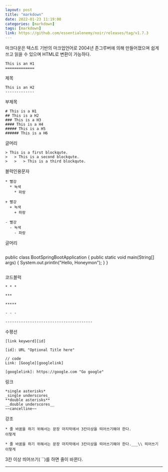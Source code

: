```yaml
---
layout: post
title: "markdown"
date: 2022-01-23 11:19:00
categories: [markdown]
tags: [markdown]
link: https://github.com/essentialenemy/noir/releases/tag/v1.7.3
---
```


마크다운은 텍스트 기반의 마크업언어로 2004년 존그루버에 의해 만들어졌으며 쉽게 쓰고 읽을 수 있으며 HTML로 변환이 가능하다.

```
This is an H1
=============
```

제목

```
This is an H2
-------------
```

부제목

```
# This is a H1
## This is a H2
### This is a H3
#### This is a H4
##### This is a H5
###### This is a H6
```

글머리

```
> This is a first blockqute.
>	> This is a second blockqute.
>	>	> This is a third blockqute.
```

블럭인용문자

```
* 빨강
  * 녹색
    * 파랑

+ 빨강
  + 녹색
    + 파랑

- 빨강
  - 녹색
    - 파랑
```

글머리

```

```
public class BootSpringBootApplication {
  public static void main(String[] args) {
    System.out.println("Hello, Honeymon");
  }
}
```
```

코드블럭

```
* * *

***

*****

- - -

---------------------------------------
```

수평선

```
[link keyword][id]

[id]: URL "Optional Title here"

// code
Link: [Google][googlelink]

[googlelink]: https://google.com "Go google"
```

링크

```
*single asterisks*
_single underscores_
**double asterisks**
__double underscores__
~~cancelline~~
```

강조

```
* 줄 바꿈을 하기 위해서는 문장 마지막에서 3칸이상을 띄어쓰기해야 한다.
이렇게

* 줄 바꿈을 하기 위해서는 문장 마지막에서 3칸이상을 띄어쓰기해야 한다.___\\ 띄어쓰기
이렇게
```

3칸 이상 띄어쓰기( ``)를 하면 줄이 바뀐다.

---


